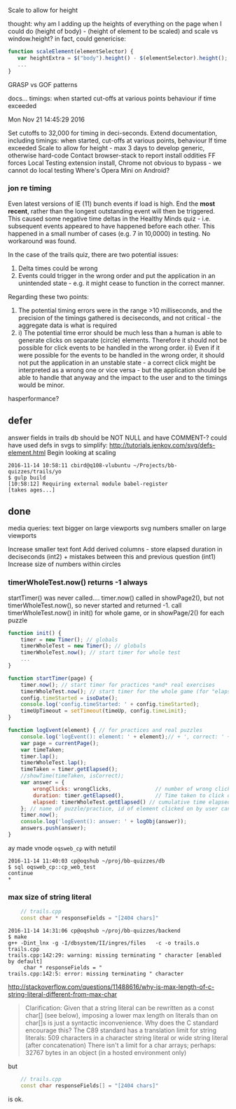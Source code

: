 
Scale to allow for height

thought: why am I adding up the heights of everything on the page when I could do (height of body) - (height of element to be scaled) and scale vs window.height?
in fact, could genericise:

```js
function scaleElement(elementSelector) {
   var heightExtra = $("body").height() - $(elementSelector).height();
   ...
}
```

GRASP vs GOF patterns

docs...
    timings: 
        when started
        cut-offs at various points
        behaviour if time exceeded

Mon Nov 21 14:45:29 2016

Set cutoffs to 32,000 for timing in deci-seconds.
Extend documentation, including timings: when started, cut-offs at various points, behaviour If time exceeded
Scale to allow for height - max 3 days to develop generic, otherwise hard-code
Contact browser-stack to report install oddities
    FF forces Local Testing extension install, Chrome not obvious to bypass - we cannot do local testing
    Where's Opera Mini on Android?


### jon re timing

Even latest versions of IE (11) bunch events if load is high. End the **most recent**, rather than the longest outstanding event will then be triggered. This caused some negative time deltas in the Healthy Minds quiz - i.e. subsequent events appeared to have happened before each other. This happened in a small number of cases (e.g. 7 in 10,0000) in testing. No workaround was found.

In the case of the trails quiz, there are two potential issues:
1) Delta times could be wrong
2) Events could trigger in the wrong order and put the application in an unintended state - e.g. it might cease to function in the correct manner.

Regarding these two points:
1) The potential timing errors were in the range >10 milliseconds, and the precision of the timings gathered is deciseconds, and not critical - the aggregate data is what is required
2) i) The potential time error should be much less than a human is able to generate clicks on separate (circle) elements. Therefore it should not be possible for click events to be handled in the wrong order.
   ii) Even if it were possible for the events to be handled in the wrong order, it should not put the application in an unstable state - a correct click might be interpreted as a wrong one or vice versa - but the application should be able to handle that anyway and the impact to the user and to the timings would be minor.

hasperformance?


## defer

answer fields in trails db should be NOT NULL and have COMMENT-?
could have used defs in svgs to simplify: http://tutorials.jenkov.com/svg/defs-element.html
Begin looking at scaling

    2016-11-14 10:58:11 cbird@q108-vlubuntu ~/Projects/bb-quizzes/trails/yo
    $ gulp build
    [10:58:12] Requiring external module babel-register
    [takes ages...]


## done

media queries:
text bigger on large viewports
svg numbers smaller on large viewports

Increase smaller text font
Add derived columns - store elapsed duration in deciseconds (int2) + mistakes between this and previous question (int1)
Increase size of numbers within circles

### timerWholeTest.now() returns -1 always

startTimer() was never called....
timer.now() called in showPage2(), but not timerWholeTest.now(), so never started and returned -1.
call timerWholeTest.now() in init() for whole game, or in showPage/2() for each puzzle

```js
function init() {
    timer = new Timer(); // globals
    timerWholeTest = new Timer(); // globals
    timerWholeTest.now(); // start timer for whole test
    ...
}
```

```js
function startTimer(page) {
    timer.now(); // start timer for practices *and* real exercises
    timerWholeTest.now(); // start timer for the whole game (for "elapsed" field)
    config.timeStarted = isoDate();
    console.log('config.timeStarted: ' + config.timeStarted);
    timeUpTimeout = setTimeout(timeUp, config.timeLimit);
}
```

```js
function logEvent(element) { // for practices and real puzzles
    console.log('logEvent(): element: ' + element);// + ', correct: ' + isCorrect);
    var page = currentPage();
    var timeTaken;
    timer.lap();
    timerWholeTest.lap();
    timeTaken = timer.getElapsed();
    //showTime(timeTaken, isCorrect);
    var answer = {
        wrongClicks: wrongClicks,              // number of wrong clicks before correct
        duration: timer.getElapsed(),          // Time taken to click on next correct element
        elapsed: timerWholeTest.getElapsed() // cumulative time elapsed
    }; // name of puzzle/practice, id of element clicked on by user can be determined by position in list
    timer.now();
    console.log('logEvent(): answer: ' + logObj(answer));
    answers.push(answer);
}
```

ay made vnode `oqsweb_cp` with netutil

    2016-11-14 11:40:03 cp@oqshub ~/proj/bb-quizzes/db
    $ sql oqsweb_cp::cp_web_test
    continue
    * 


### max size of string literal


```c++
    // trails.cpp
    const char * responseFields = "[2404 chars]"
```

    2016-11-14 14:31:06 cp@oqshub ~/proj/bb-quizzes/backend
    $ make
    g++ -Dint_lnx -g -I/dbsystem/II/ingres/files   -c -o trails.o trails.cpp
    trails.cpp:142:29: warning: missing terminating " character [enabled by default]
         char * responseFields = "
    trails.cpp:142:5: error: missing terminating " character

http://stackoverflow.com/questions/11488616/why-is-max-length-of-c-string-literal-different-from-max-char
>Clarification: Given that a string literal can be rewritten as a const
char[] (see below), imposing a lower max length on literals than on char[]s is just a syntactic inconvenience. Why does the C standard encourage this?
The C89 standard has a translation limit for string literals: 509 characters in a character string literal or wide string literal (after concatenation)
There isn't a limit for a char arrays; perhaps: 32767 bytes in an object (in a hosted environment only)

but

```c++
    // trails.cpp
    const char responseFields[] = "[2404 chars]"
```

is ok.
